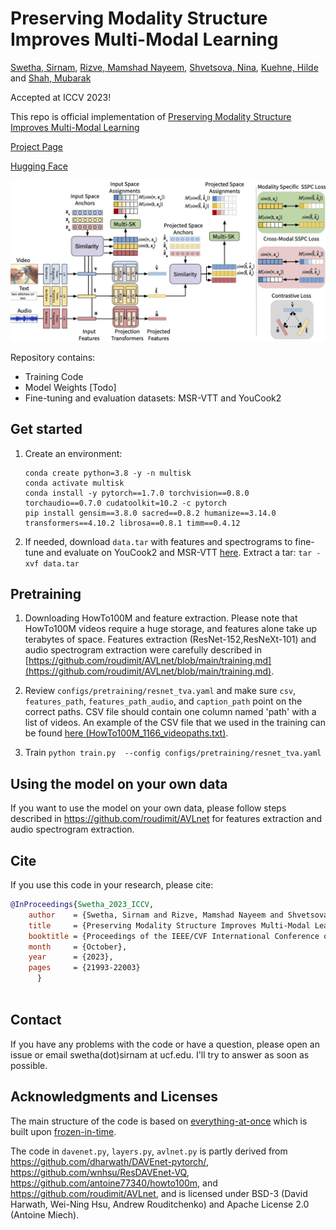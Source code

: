 # Preserving Modality Structure Improves Multi-Modal Learning

[Swetha, Sirnam](https://swetha5.github.io/), [Rizve, Mamshad Nayeem](https://nayeemrizve.github.io/), [Shvetsova, Nina](https://ninatu.github.io/), [Kuehne, Hilde](https://hildekuehne.github.io/) and [Shah, Mubarak](https://www.crcv.ucf.edu/person/mubarak-shah/)

Accepted at ICCV 2023!

This repo is official implementation of [Preserving Modality Structure Improves Multi-Modal Learning](https://openaccess.thecvf.com/content/ICCV2023/papers/Swetha_Preserving_Modality_Structure_Improves_Multi-Modal_Learning_ICCV_2023_paper.pdf)

[Project Page](https://swetha5.github.io/MultiSK/)

[Hugging Face](https://huggingface.co/papers/2308.13077)

![alt text](arch.jpeg)


Repository contains:
* Training Code
* Model Weights [Todo]
* Fine-tuning and evaluation datasets: MSR-VTT and YouCook2

## Get started

1. Create an environment:
   ```
   conda create python=3.8 -y -n multisk
   conda activate multisk 
   conda install -y pytorch==1.7.0 torchvision==0.8.0 torchaudio==0.7.0 cudatoolkit=10.2 -c pytorch
   pip install gensim==3.8.0 sacred==0.8.2 humanize==3.14.0 transformers==4.10.2 librosa==0.8.1 timm==0.4.12
   ```
2. If needed, download `data.tar` with features and spectrograms to fine-tune 
   and evaluate on YouCook2 and MSR-VTT [here](https://drive.google.com/drive/folders/1Yhq91lQa_2cJFbtAHWfA0JYsXdWUFz9I). Extract a tar:
   `tar -xvf data.tar`


## Pretraining

1. Downloading HowTo100M and feature extraction. Please note that HowTo100M videos require a huge storage, and features alone take up terabytes of space. 
   Features extraction (ResNet-152,ResNeXt-101) and audio spectrogram extraction were carefully described in [https://github.com/roudimit/AVLnet/blob/main/training.md](https://github.com/roudimit/AVLnet/blob/main/training.md).

2. Review `configs/pretraining/resnet_tva.yaml` and make sure `csv`, `features_path`, `features_path_audio`, and `caption_path` point on the correct paths. 
   CSV file should contain one column named 'path' with a list of videos. An example of the CSV file that we used in the training can be found [here (HowTo100M_1166_videopaths.txt)](https://drive.google.com/file/d/1bSzxe95LRfPRb5YMJlYlkvgPmNFBlo5b/view?usp=sharing).
3. Train `python train.py  --config configs/pretraining/resnet_tva.yaml`

## Using the model on your own data

If you want to use the model on your own data, please follow steps described in https://github.com/roudimit/AVLnet for features extraction and audio spectrogram extraction.

## Cite

If you use this code in your research, please cite:

```bibtex
@InProceedings{Swetha_2023_ICCV,
    author    = {Swetha, Sirnam and Rizve, Mamshad Nayeem and Shvetsova, Nina and Kuehne, Hilde and Shah, Mubarak},
    title     = {Preserving Modality Structure Improves Multi-Modal Learning},
    booktitle = {Proceedings of the IEEE/CVF International Conference on Computer Vision (ICCV)},
    month     = {October},
    year      = {2023},
    pages     = {21993-22003}
      }
    
```

## Contact

If you have any problems with the code or have a question, please open an issue or email swetha(dot)sirnam at ucf.edu. 
I'll try to answer as soon as possible.

## Acknowledgments and Licenses

The main structure of the code is based on [everything-at-once](https://github.com/ninatu/everything_at_once) which is built upon [frozen-in-time](https://github.com/m-bain/frozen-in-time).

The code in `davenet.py`, `layers.py`, `avlnet.py` is partly derived from https://github.com/dharwath/DAVEnet-pytorch/, https://github.com/wnhsu/ResDAVEnet-VQ, https://github.com/antoine77340/howto100m, and https://github.com/roudimit/AVLnet, and is licensed under BSD-3 (David Harwath, Wei-Ning Hsu, Andrew Rouditchenko) and Apache License 2.0 (Antoine Miech).
